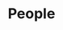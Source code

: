 ---
title: "People"
image: /img/people.jpg
people:
  - heading: "Peter Barry"
    text: >
      "I started Cell 5 because I wanted to keep my team together after a project finished. We always found the process of hiring our most challenging, and we were hearing the same from clients. Attractive pricing was driving small business owners and start-up founders to look remote and overseas, but they weren't getting results. They didn't have the time for D.I.Y platforms and were building things twice when hiring through gig platforms. So that is the space we chose to occupy. We keep it simple, we hire quality people into our team and let them deliver. We educate clients on how to get the best out of them, while offering competitive pricing by being remote-first."
    imageUrl: "/img/skate.jpg"
    linkedin: 'https://uk.linkedin.com/in/peterbarry/'

  - heading: "Harry Wynn Williams"
    text: >
        Harry has experience of building web and mobile apps at an investment bank, in the gaming industry and for multiple start-up clients. He loves building complex UIs, especially when it's with Vue.js or ReactJs.
    linkedin: 'https://www.linkedin.com/in/harry-wynn-williams-59b89040/'
    imageUrl: "/img/long-term-value-2.jpg"

  - heading: "Pat Bautista"
    text: >  
      Pat specializes in REST API development and integration. He has already built a reputation in the team for being able to solve any problem he is given. He has worked on several client apps, delivering in python, java, node and golang.
    imageUrl: "/img/remote.jpg"
    linkedin: 'https://www.linkedin.com/in/pat-bautista/'

  - heading: "Jedi Diah"
    text: >
      Jedi is a web developer with over 6 years of experience. He is primarily a frontend developer, but also skilled in PHP development. He's a huge fan of combat sports, gaming and comedy movies.
    imageUrl: "/img/business.jpg"

  - heading: "Ronnel James Bote"
    text: >
      "When I joined Cell 5 I wanted to grow by doing more and get variety and that is what I got. I do quality work for multiple start-up companies. Having flexibility in my work schedule helps me manage my personal time easier - having this kind of power made me even more productive because I can work at times I know I am at my fullest. I appreciate the aspiration to have a culture of knowledge sharing and empathy. In Cell 5 we are a team of humans - making mistakes is an opportunity to learn more - no bullying and shaming here, there is no such thing as a stupid question - I gained confidence from this and can't wait for the next project!"
    imageUrl: "/img/fail-differently.jpg"

  - heading: "Trusted Freelance Partners"
    text: >
      We have an extended team of trusted partners, that have delivered quality consistently in areas such as S.E.O, Copywriting, Social Media Marketing, Design, Photography,Mobile app development. We can provide a full-service start-up and digital offering even if the skills are not available in-house yet on our team.
    imageUrl: "/img/shoes.jpg"
 
---